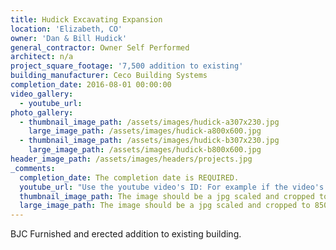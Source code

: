```yaml
---
title: Hudick Excavating Expansion
location: 'Elizabeth, CO'
owner: 'Dan & Bill Hudick'
general_contractor: Owner Self Performed
architect: n/a
project_square_footage: '7,500 addition to existing'
building_manufacturer: Ceco Building Systems
completion_date: 2016-08-01 00:00:00
video_gallery:
  - youtube_url:
photo_gallery:
  - thumbnail_image_path: /assets/images/hudick-a307x230.jpg
    large_image_path: /assets/images/hudick-a800x600.jpg
  - thumbnail_image_path: /assets/images/hudick-b307x230.jpg
    large_image_path: /assets/images/hudick-b800x600.jpg
header_image_path: /assets/images/headers/projects.jpg
_comments:
  completion_date: The completion date is REQUIRED.
  youtube_url: "Use the youtube video's ID: For example if the video's URL is https://www.youtube.com/watch?v=p1H0gAVpsD4 the ID is 'p1H0gAVpsD4'."
  thumbnail_image_path: The image should be a jpg scaled and cropped to 320px wide by 230px tall.
  large_image_path: The image should be a jpg scaled and cropped to 850px wide by 600px tall.
---
```



BJC Furnished and erected addition to existing building.